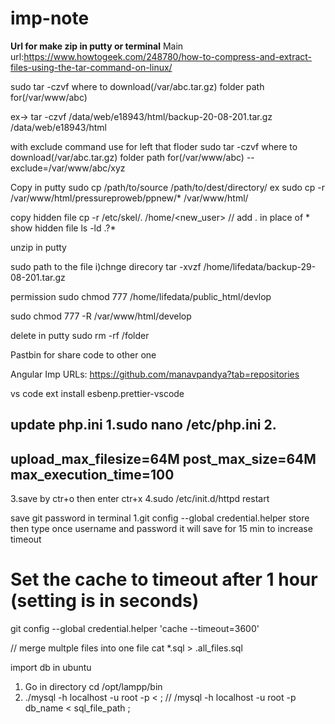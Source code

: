 # imp-note

**Url for make zip in putty or terminal**
   Main url:https://www.howtogeek.com/248780/how-to-compress-and-extract-files-using-the-tar-command-on-linux/

sudo tar -czvf where to download(/var/abc.tar.gz) folder path for(/var/www/abc)

ex->  tar -czvf /data/web/e18943/html/backup-20-08-201.tar.gz /data/web/e18943/html

with exclude command use for left that floder 
sudo tar -czvf where to download(/var/abc.tar.gz) folder path for(/var/www/abc) --exclude=/var/www/abc/xyz


Copy in putty 
sudo cp /path/to/source /path/to/dest/directory/
ex 
sudo cp -r /var/www/html/pressureproweb/ppnew/* /var/www/html/

copy hidden file
cp -r /etc/skel/. /home/<new_user>  // add . in place of *
show hidden file 
ls -ld .?* 



unzip in putty

sudo path to the file
i)chnge direcory 
tar -xvzf /home/lifedata/backup-29-08-201.tar.gz

permission 
 sudo chmod 777 /home/lifedata/public_html/devlop

sudo chmod 777 -R /var/www/html/develop

delete in putty 
sudo rm -rf /folder


Pastbin for share code to other one


Angular Imp URLs:
https://github.com/manavpandya?tab=repositories



vs code ext install esbenp.prettier-vscode




update php.ini
1.sudo nano  /etc/php.ini
2.
--------------
upload_max_filesize=64M
post_max_size=64M
max_execution_time=100
--------------
3.save by ctr+o then enter ctr+x
4.sudo /etc/init.d/httpd restart

save git password in terminal
1.git config --global credential.helper store 
then type once username and password it will save for 15 min
to increase timeout 
# Set the cache to timeout after 1 hour (setting is in seconds)
git config --global credential.helper 'cache --timeout=3600'


// merge multple files into one file
cat *.sql  > .all_files.sql

import db in ubuntu
1. Go in directory
   cd /opt/lampp/bin
2. ./mysql -h localhost -u root -p  <  ; // /mysql -h localhost -u root -p db_name < sql_file_path ;
